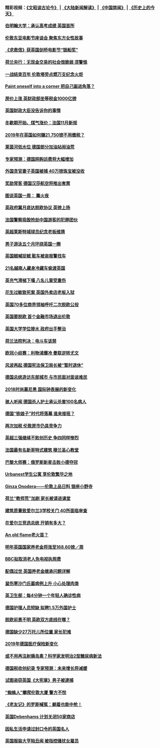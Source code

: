 #### 精彩视频：[《文昭谈古论今》](https://github.com/gfw-breaker/wenzhao/blob/master/README.md?t=11102131) | [《大陆新闻解读》](https://github.com/gfw-breaker/ntdtv-comedy/blob/master/README.md?t=11102131) | [《中国禁闻》](https://github.com/gfw-breaker/ntdtv-news/blob/master/README.md?t=11102131) | [《历史上的今天》](https://github.com/gfw-breaker/today-in-history/blob/master/README.md?t=11102131) 

#### [伯明翰大学：承认高考成绩 英国首所](../pages/nsc974/n10843334.md?t=11102131) 

#### [伦敦东亚电影节座谈会 聚焦东方女性故事](../pages/nsc974/n10843306.md?t=11102131) 

#### [《求救信》获英国剑桥电影节“银船奖”](../pages/nsc974/n10842268.md?t=11102131) 

#### [荷兰央行：无现金交易的社会很脆弱 须警惕](../pages/nsc974/n10841150.md?t=11102131) 

#### [一战结束百年 伦敦塔旁点燃万支纪念火炬](../pages/nsc974/n10841092.md?t=11102131) 

#### [Paint oneself into a corner 把自己画进角落？](../pages/nsc974/n10841190.md?t=11102131) 

#### [房价上涨 英财政部坐等税金1000亿镑](../pages/nsc974/n10841187.md?t=11102131) 

#### [英国财政大臣没告诉你的事情](../pages/nsc974/n10841141.md?t=11102131) 

#### [冬歇期开始、煤气涨价：法国11月新规](../pages/nsc974/n10841075.md?t=11102131) 

#### [2019年在英国如何赚21,750镑不用缴税？](../pages/nsc974/n10841101.md?t=11102131) 

#### [莱茵河低水位 德国部分加油站闹油荒](../pages/nsc974/n10841002.md?t=11102131) 

#### [专家预测：德国网购运费将大幅增加](../pages/nsc974/n10840951.md?t=11102131) 

#### [外国贪官妻子英国被捕 40万镑珠宝被没收](../pages/nsc974/n10838830.md?t=11102131) 

#### [奖励常客 德国汉莎航空将推出套票](../pages/nsc974/n10838351.md?t=11102131) 

#### [图说英国一周： 篝火夜](../pages/nsc974/n10838913.md?t=11102131) 

#### [英政府冀月底达脱欧协议 英镑上扬](../pages/nsc974/n10838808.md?t=11102131) 

#### [法国警察捣毁抢劫中国游客的犯罪团伙](../pages/nsc974/n10838404.md?t=11102131) 

#### [英超莱斯特城球员纪念老板维猜](../pages/nsc974/n10838894.md?t=11102131) 

#### [男子游泳五个月环绕英国一圈](../pages/nsc974/n10838885.md?t=11102131) 

#### [英国贼喊捉贼 赃车被盗报警找车](../pages/nsc974/n10838877.md?t=11102131) 

#### [21名越南人藏身冷藏车偷渡英国](../pages/nsc974/n10838871.md?t=11102131) 

#### [英充气滑梯下塌 八名儿童受重伤](../pages/nsc974/n10838865.md?t=11102131) 

#### [花生过敏致死案 英国外卖店老板入狱](../pages/nsc974/n10838857.md?t=11102131) 

#### [英国70多位商界领袖呼吁二次脱欧公投](../pages/nsc974/n10838826.md?t=11102131) 

#### [英国要脱欧 首个金融市场退出伦敦](../pages/nsc974/n10838815.md?t=11102131) 

#### [英国大学学位掺水 政府出手整治](../pages/nsc974/n10838778.md?t=11102131) 

#### [荷兰法院判决：电斗车该禁](../pages/nsc974/n10838448.md?t=11102131) 

#### [欧冠小组赛：利物浦爆冷 曼联逆转尤文](../pages/nsc974/n10837241.md?t=11102131) 

#### [风波再起 德国宪法保卫局长被“暂时退休”](../pages/nsc974/n10835736.md?t=11102131) 

#### [德国总统造访东部城市 与市民面对面谈难民](../pages/nsc974/n10835895.md?t=11102131) 

#### [2018时尚慕尼黑 国际钟表展的新变化](../pages/nsc974/n10836048.md?t=11102131) 

#### [骇人听闻 德国杀人护士承认杀害100名病人](../pages/nsc974/n10835823.md?t=11102131) 

#### [德国“铁娘子”时代将落幕 谁来接班？](../pages/nsc974/n10833701.md?t=11102131) 

#### [两次加税 伦敦房市仍具竞争力](../pages/nsc974/n10832030.md?t=11102131) 

#### [英超三强继续不败创历史 争四同样惨烈](../pages/nsc974/n10830095.md?t=11102131) 

#### [法国最有名新哥特式建筑 穆兰圣心教堂](../pages/nsc974/n10829754.md?t=11102131) 

#### [巴黎大师赛：俄罗斯新星击败小德夺冠](../pages/nsc974/n10830134.md?t=11102131) 

#### [Urbanest学生公寓 享伦敦繁华之地](../pages/nsc974/n10828080.md?t=11102131) 

#### [Ginza Onodera——伦敦上品日料 银座小野寺](../pages/nsc974/n10828069.md?t=11102131) 

#### [荷兰“教师荒”加剧 家长被请进课堂](../pages/nsc974/n10826148.md?t=11102131) 

#### [建筑质量致爱尔兰3学校关门 40所面临审查](../pages/nsc974/n10826209.md?t=11102131) 

#### [在爱尔兰竞选总统 开销有多大？](../pages/nsc974/n10826165.md?t=11102131) 

#### [An old flame老火苗？](../pages/nsc974/n10825994.md?t=11102131) 

#### [明年英国国家养老金将涨至168.60镑／周](../pages/nsc974/n10825971.md?t=11102131) 

#### [BBC拟取消老人免电视执照费](../pages/nsc974/n10825959.md?t=11102131) 

#### [配偶过世 英国养老金继承问题详解](../pages/nsc974/n10825931.md?t=11102131) 

#### [鼠伤寒沙门氏菌病例上升 小心处理肉类](../pages/nsc974/n10825924.md?t=11102131) 

#### [英卫生部：每4分钟一个年轻人确诊性病](../pages/nsc974/n10825910.md?t=11102131) 

#### [德国护理人员短缺 拟聘1.5万外国护士](../pages/nsc974/n10824186.md?t=11102131) 

#### [脱欧前景不明 英欧双方底线在哪？](../pages/nsc974/n10823749.md?t=11102131) 

#### [德国缺少27万托儿所位置 家长犯难](../pages/nsc974/n10824147.md?t=11102131) 

#### [2019年德国医疗保险新变化](../pages/nsc974/n10824071.md?t=11102131) 

#### [或不用再注射胰岛素？科学家发明治2型糖尿病新法](../pages/nsc974/n10823372.md?t=11102131) 

#### [德国税收创纪录 专家预测：未来增长将减缓](../pages/nsc974/n10823318.md?t=11102131) 

#### [试图盗窃英国《大宪章》男子被逮捕](../pages/nsc974/n10823790.md?t=11102131) 

#### [“蜘蛛人”攀爬伦敦大厦 警方不悦](../pages/nsc974/n10823780.md?t=11102131) 

#### [《老友记》的罗斯喊冤：躺着也能中枪！](../pages/nsc974/n10823762.md?t=11102131) 

#### [英国Debenhams 计划关闭50家商店](../pages/nsc974/n10823753.md?t=11102131) 

#### [因私生活申请过封口令的英国名人](../pages/nsc974/n10823742.md?t=11102131) 

#### [英国服装大亨陷丑闻 被指控骚扰女雇员](../pages/nsc974/n10823677.md?t=11102131) 


